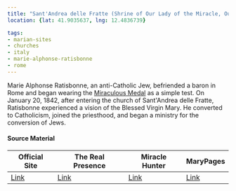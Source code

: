 ```yaml
---
title: "Sant'Andrea delle Fratte (Shrine of Our Lady of the Miracle, Our Lady of Zion)"
location: {lat: 41.9035637, lng: 12.4836739}

tags:
- marian-sites
- churches
- italy
- marie-alphonse-ratisbonne
- rome
---
```


Marie Alphonse Ratisbonne, an anti-Catholic Jew, befriended a baron in Rome and began wearing the [Miraculous Medal](/places/fr-chapel-of-our-lady-of-the-miraculous-medal) as a simple test.  On January 20, 1842, after entering the church of Sant'Andrea delle Fratte, Ratisbonne experienced a vision of the Blessed Virgin Mary.  He converted to Catholicism, joined the priesthood, and began a ministry for the conversion of Jews.

#### Source Material

| Official Site | The Real Presence | Miracle Hunter | MaryPages |
| --- | --- | --- | --- |
| [Link](https://www.madonnadelmiracolo.it/) | [Link](http://www.therealpresence.org/eucharst/misc/BVM/23_ROMA_60x96.pdf) | [Link](https://www.miraclehunter.com/marian_apparitions/approved_apparitions/rome1842/index.html) | [Link](https://www.marypages.com/rome-(itali%C3%AB).html) |


